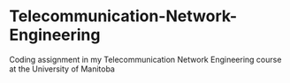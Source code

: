 # Telecommunication-Network-Engineering
Coding assignment in my Telecommunication Network Engineering course at the University of Manitoba
